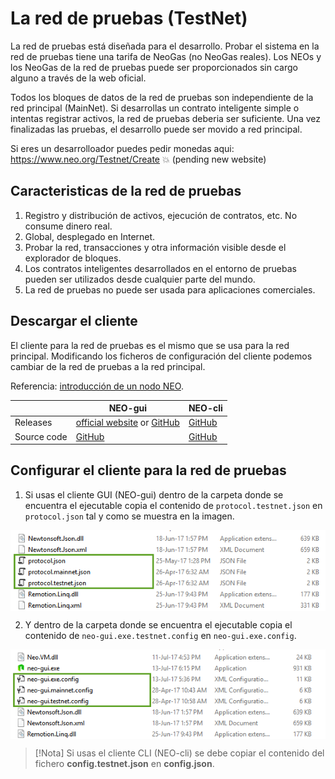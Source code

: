 # La red de pruebas (TestNet)

La red de pruebas está diseñada para el desarrollo. Probar el sistema en la red de pruebas tiene una tarifa de NeoGas (no NeoGas reales). Los NEOs y los NeoGas de la red de pruebas puede ser proporcionados sin cargo alguno a través de la web oficial.

Todos los bloques de datos de la red de pruebas son independiente de la red principal (MainNet). Si desarrollas un contrato inteligente simple o intentas registrar activos, la red de pruebas deberia ser suficiente. Una vez finalizadas las pruebas, el desarrollo puede ser movido a red principal.

Si eres un desarrolloador puedes pedir monedas aqui: https://www.neo.org/Testnet/Create :boom: (pending new website)

## Caracteristicas de la red de pruebas

1. Registro y distribución de activos, ejecución de contratos, etc. No consume dinero real.
2. Global, desplegado en Internet.
3. Probar la red, transacciones y otra información visible desde el explorador de bloques.
4. Los contratos inteligentes desarrollados en el entorno de pruebas pueden ser utilizados desde cualquier parte del mundo.
5. La red de pruebas no puede ser usada para aplicaciones comerciales.

## Descargar el cliente

El cliente para la red de pruebas es el mismo que se usa para la red principal. Modificando los ficheros de configuración del cliente podemos cambiar de la red de pruebas a la red principal.

Referencia: [introducción de un nodo NEO](introduction.md).

|      | NEO-gui                       | NEO-cli                        |
| ---- | ---------------------------------------- | ---------------------------------------- |
| Releases | [official website](https://www.neo.org/download) or [GitHub](https://github.com/neo-project/neo-gui/releases/) | [GitHub](https://github.com/neo-project/neo-cli/releases/) |
Source code | [GitHub](https://github.com/neo-project/neo-gui/) | [GitHub](https://github.com/neo-project/neo-cli/) |

## Configurar el cliente para la red de pruebas

1. Si usas el cliente GUI (NEO-gui) dentro de la carpeta donde se encuentra el ejecutable copia el contenido de `protocol.testnet.json` en `protocol.json` tal y como se muestra en la imagen.
 
  <img style="vertical-align: middle" src="assets/testnet/testnet_1.png">

2. Y dentro de la carpeta donde se encuentra el ejecutable copia el contenido de `neo-gui.exe.testnet.config` en `neo-gui.exe.config`.

  <img style="vertical-align: middle" src="assets/testnet/testnet_2.png">



> [!Nota]
> Si usas el cliente CLI (NEO-cli) se debe copiar el contenido del fichero **config.testnet.json** en **config.json**.
